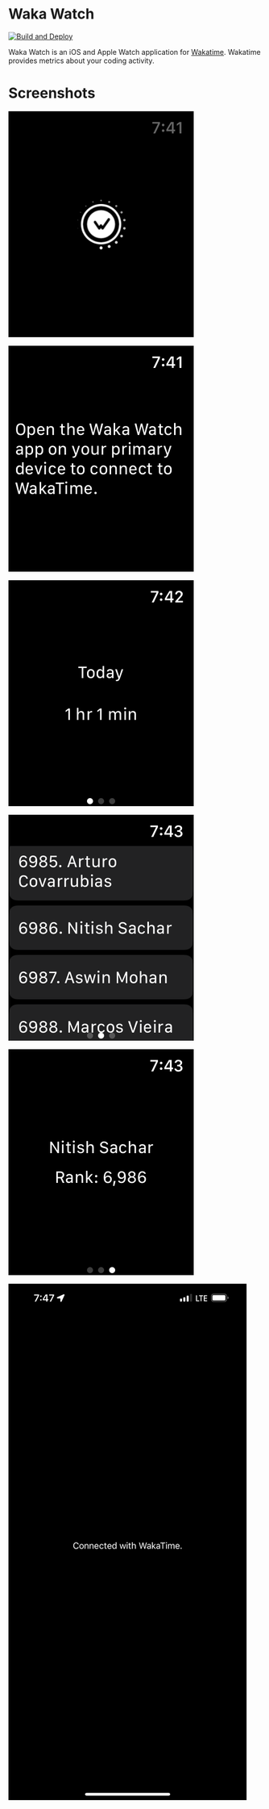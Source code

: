 # Waka Watch

[![Build and Deploy](https://github.com/uioporqwerty/waka-watch/actions/workflows/build.yml/badge.svg)](https://github.com/uioporqwerty/waka-watch/actions/workflows/build.yml)

Waka Watch is an iOS and Apple Watch application for [Wakatime](https://wakatime.com). Wakatime provides metrics about your coding activity.

# Screenshots

![Loading Screen](./screenshots/Loading.png "Loading Screen")

![Connect Screen](./screenshots/Connect.png "Connect Screen")

![Summary Screen](./screenshots/Summary.png "Summary Screen")

![Leaderboard Screen](./screenshots/Leaderboard.png "Leaderboard Screen")

![Profile Screen](./screenshots/Profile.png "Prfoile Screen")

![Connected Companion App Screen](./screenshots/Connected-Phone.jpeg "Connected Companion App Screen")
